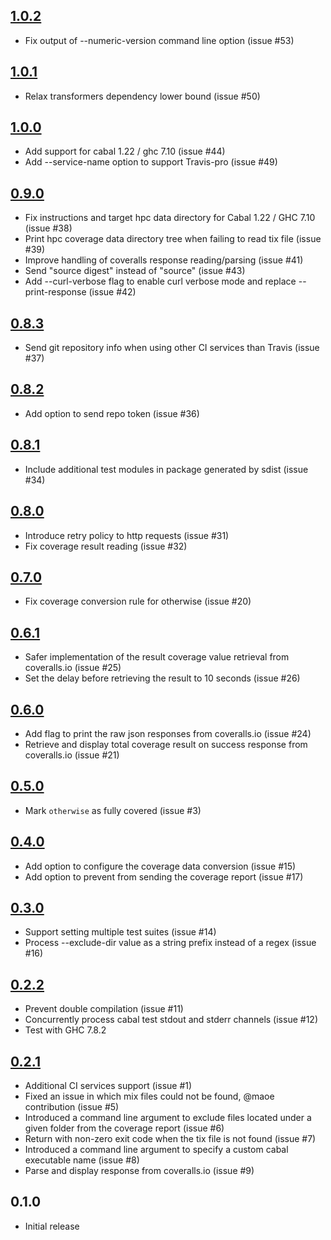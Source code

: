 [1.0.2](https://github.com/guillaume-nargeot/hpc-coveralls/issues?q=milestone:v1.0.2+is:closed)
-----
* Fix output of --numeric-version command line option (issue #53)

[1.0.1](https://github.com/guillaume-nargeot/hpc-coveralls/issues?q=milestone:v1.0.1+is:closed)
-----
* Relax transformers dependency lower bound (issue #50)

[1.0.0](https://github.com/guillaume-nargeot/hpc-coveralls/issues?q=milestone:v1.0.0+is:closed)
-----
* Add support for cabal 1.22 / ghc 7.10 (issue #44)
* Add --service-name option to support Travis-pro (issue #49)

[0.9.0](https://github.com/guillaume-nargeot/hpc-coveralls/issues?q=milestone:v0.9.0+is:closed)
-----
* Fix instructions and target hpc data directory for Cabal 1.22 / GHC 7.10 (issue #38)
* Print hpc coverage data directory tree when failing to read tix file (issue #39)
* Improve handling of coveralls response reading/parsing (issue #41)
* Send "source digest" instead of "source" (issue #43)
* Add --curl-verbose flag to enable curl verbose mode and replace --print-response (issue #42)

[0.8.3](https://github.com/guillaume-nargeot/hpc-coveralls/issues?q=milestone:v0.8.3+is:closed)
-----
* Send git repository info when using other CI services than Travis (issue #37)

[0.8.2](https://github.com/guillaume-nargeot/hpc-coveralls/issues?q=milestone:v0.8.2+is:closed)
-----
* Add option to send repo token (issue #36)

[0.8.1](https://github.com/guillaume-nargeot/hpc-coveralls/issues?q=milestone:v0.8.1+is:closed)
-----
* Include additional test modules in package generated by sdist (issue #34)

[0.8.0](https://github.com/guillaume-nargeot/hpc-coveralls/issues?q=milestone:v0.8.0+is:closed)
-----
* Introduce retry policy to http requests (issue #31)
* Fix coverage result reading (issue #32)

[0.7.0](https://github.com/guillaume-nargeot/hpc-coveralls/issues?q=milestone:v0.7.0+is:closed)
-----
* Fix coverage conversion rule for otherwise (issue #20)

[0.6.1](https://github.com/guillaume-nargeot/hpc-coveralls/issues?milestone=8&state=closed)
-----
* Safer implementation of the result coverage value retrieval from coveralls.io (issue #25)
* Set the delay before retrieving the result to 10 seconds (issue #26)

[0.6.0](https://github.com/guillaume-nargeot/hpc-coveralls/issues?milestone=7&state=closed)
-----
* Add flag to print the raw json responses from coveralls.io (issue #24)
* Retrieve and display total coverage result on success response from coveralls.io (issue #21)

[0.5.0](https://github.com/guillaume-nargeot/hpc-coveralls/issues?milestone=6&state=closed)
-----
* Mark `otherwise` as fully covered (issue #3)

[0.4.0](https://github.com/guillaume-nargeot/hpc-coveralls/issues?milestone=5&state=closed)
-----
* Add option to configure the coverage data conversion (issue #15)
* Add option to prevent from sending the coverage report (issue #17)

[0.3.0](https://github.com/guillaume-nargeot/hpc-coveralls/issues?milestone=4&state=closed)
-----
* Support setting multiple test suites (issue #14)
* Process --exclude-dir value as a string prefix instead of a regex (issue #16)

[0.2.2](https://github.com/guillaume-nargeot/hpc-coveralls/issues?milestone=3&state=closed)
-----
* Prevent double compilation (issue #11)
* Concurrently process cabal test stdout and stderr channels (issue #12)
* Test with GHC 7.8.2

[0.2.1](https://github.com/guillaume-nargeot/hpc-coveralls/issues?milestone=2&state=closed)
-----
* Additional CI services support (issue #1)
* Fixed an issue in which mix files could not be found, @maoe contribution (issue #5)
* Introduced a command line argument to exclude files located under a given folder from the coverage report (issue #6)
* Return with non-zero exit code when the tix file is not found (issue #7)
* Introduced a command line argument to specify a custom cabal executable name (issue #8)
* Parse and display response from coveralls.io (issue #9)

0.1.0
-----
* Initial release
